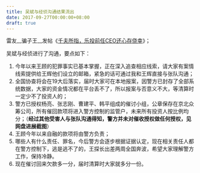 ```yaml
---
title: 吴斌与经侦沟通结果流出
date: 2017-09-27T00:00:00+08:00
draft: true
---
```


雷友__骗子王__发帖《[千夫所指，乐投前任CEO还心存侥幸](http://www.p2peye.com/thread-1901591-1-1.html)》；

吴斌与经侦进行了沟通，要点如下：

1. 今年以来王顾的犯罪事实已基本掌握，正在深入追查相应线索，请大家有案情线索提供给王辉他们设立的邮箱，紧急的话可通过我和王辉直接与张队沟通；
2. 全国协查将会在19大后落实，届时大家可在本地报案，因警方已封存了全部系统数据，大家的资金情况都在平台丢不了，所以报案与否意义不大，等清算时一定少不了投资人的；
3. 警方已授权杨亮、张志刚、曹建平、韩平组成的催讨小组，公章保存在京北众筹公司，所有催回款项将进入警方控制的监管户，未来所有投资人按比例均分；（__经过其他受害人与张队沟通得知，警方并未对催收授权做任何授权，见网盘进展截图__）
4. 王顾今年以来自融的款项将由警方负责；
5. 哪些人有什么责任、罪名，今后警方会逐步根据证据认定，现在相关责任人都在警方控制下，逃是逃不了的，王探长出差两周全国奔波，希望大家理解警方工作，保持冷静。
6. 现在催讨回来欠款多一分，届时清算时大家就多分一份。